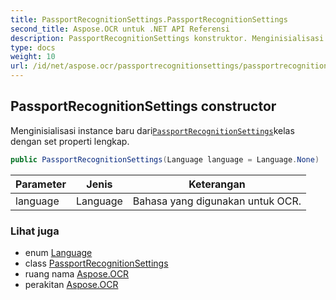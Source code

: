 ```yaml
---
title: PassportRecognitionSettings.PassportRecognitionSettings
second_title: Aspose.OCR untuk .NET API Referensi
description: PassportRecognitionSettings konstruktor. Menginisialisasi instance baru dariPassportRecognitionSettingskelas dengan set properti lengkap.
type: docs
weight: 10
url: /id/net/aspose.ocr/passportrecognitionsettings/passportrecognitionsettings/
---
```

## PassportRecognitionSettings constructor

Menginisialisasi instance baru dari[`PassportRecognitionSettings`](../)kelas dengan set properti lengkap.

```csharp
public PassportRecognitionSettings(Language language = Language.None)
```

| Parameter | Jenis | Keterangan |
| --- | --- | --- |
| language | Language | Bahasa yang digunakan untuk OCR. |

### Lihat juga

* enum [Language](../../language/)
* class [PassportRecognitionSettings](../)
* ruang nama [Aspose.OCR](../../passportrecognitionsettings/)
* perakitan [Aspose.OCR](../../../)


